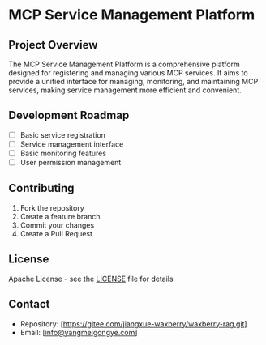 # MCP Service Management Platform

## Project Overview
The MCP Service Management Platform is a comprehensive platform designed for registering and managing various MCP services. It aims to provide a unified interface for managing, monitoring, and maintaining MCP services, making service management more efficient and convenient.

## Development Roadmap
- [ ] Basic service registration
- [ ] Service management interface
- [ ] Basic monitoring features
- [ ] User permission management

## Contributing
1. Fork the repository
2. Create a feature branch
3. Commit your changes
4. Create a Pull Request

## License
Apache License - see the [LICENSE](LICENSE) file for details

## Contact
- Repository: [https://gitee.com/jiangxue-waxberry/waxberry-rag.git]
- Email: [info@yangmeigongye.com] 